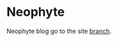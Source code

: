 # Neophyte
Neophyte blog
go to the site [branch](https://github.com/IshuS/Neophyte/tree/gh-pages "Neophyte").
